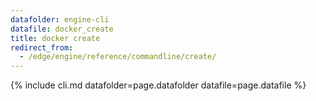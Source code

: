 ```yaml
---
datafolder: engine-cli
datafile: docker_create
title: docker create
redirect_from:
  - /edge/engine/reference/commandline/create/
---
```

<!--
Sorry, but the contents of this page are automatically generated from
Docker's source code. If you want to suggest a change to the text that appears
here, you'll need to find the string by searching this repo:

https://github.com/docker/cli
-->
{% include cli.md datafolder=page.datafolder datafile=page.datafile %}
